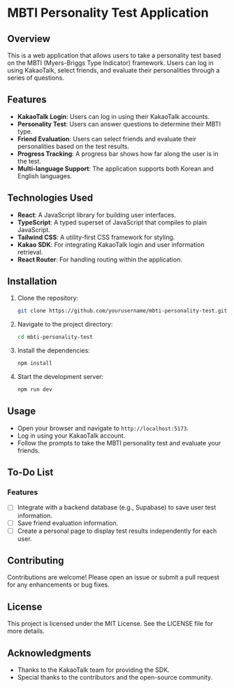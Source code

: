# MBTI Personality Test Application

## Overview
This is a web application that allows users to take a personality test based on the MBTI (Myers-Briggs Type Indicator) framework. Users can log in using KakaoTalk, select friends, and evaluate their personalities through a series of questions.

## Features
- **KakaoTalk Login**: Users can log in using their KakaoTalk accounts.
- **Personality Test**: Users can answer questions to determine their MBTI type.
- **Friend Evaluation**: Users can select friends and evaluate their personalities based on the test results.
- **Progress Tracking**: A progress bar shows how far along the user is in the test.
- **Multi-language Support**: The application supports both Korean and English languages.

## Technologies Used
- **React**: A JavaScript library for building user interfaces.
- **TypeScript**: A typed superset of JavaScript that compiles to plain JavaScript.
- **Tailwind CSS**: A utility-first CSS framework for styling.
- **Kakao SDK**: For integrating KakaoTalk login and user information retrieval.
- **React Router**: For handling routing within the application.

## Installation
1. Clone the repository:
   ```bash
   git clone https://github.com/yourusername/mbti-personality-test.git
   ```
2. Navigate to the project directory:
   ```bash
   cd mbti-personality-test
   ```
3. Install the dependencies:
   ```bash
   npm install
   ```
4. Start the development server:
   ```bash
   npm run dev
   ```

## Usage
- Open your browser and navigate to `http://localhost:5173`.
- Log in using your KakaoTalk account.
- Follow the prompts to take the MBTI personality test and evaluate your friends.

## To-Do List
### Features
- [ ] Integrate with a backend database (e.g., Supabase) to save user test information.
- [ ] Save friend evaluation information.
- [ ] Create a personal page to display test results independently for each user.

## Contributing
Contributions are welcome! Please open an issue or submit a pull request for any enhancements or bug fixes.

## License
This project is licensed under the MIT License. See the LICENSE file for more details.

## Acknowledgments
- Thanks to the KakaoTalk team for providing the SDK.
- Special thanks to the contributors and the open-source community. 